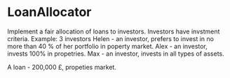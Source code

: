 # LoanAllocator

Implement a fair allocation of loans to investors. Investors have invstment criteria.
Example: 3 investors
Helen - an investor, prefers to invest in no more than 40 % of her portfolio in poperty market.
Alex - an investor, invests 100% in propetries.
Max - an investor, invests in all types of assets.

A loan - 200,000 £, propeties market.
